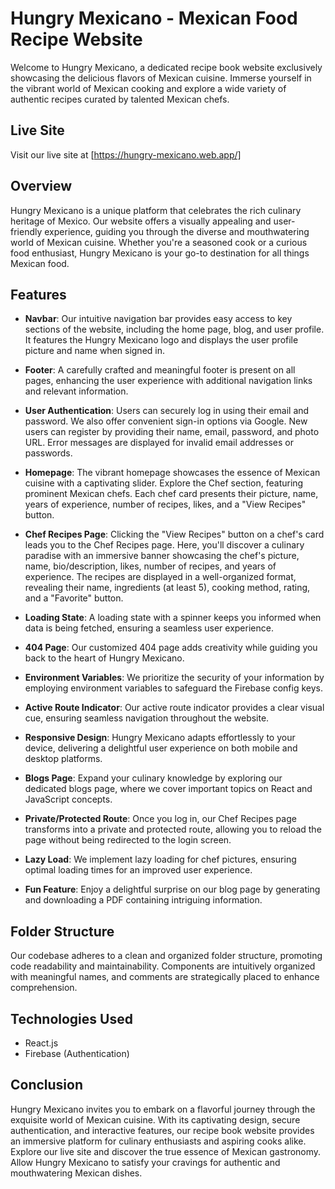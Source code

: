 # Hungry Mexicano - Mexican Food Recipe Website

Welcome to Hungry Mexicano, a dedicated recipe book website exclusively showcasing the delicious flavors of Mexican cuisine. Immerse yourself in the vibrant world of Mexican cooking and explore a wide variety of authentic recipes curated by talented Mexican chefs.

## Live Site
Visit our live site at [https://hungry-mexicano.web.app/]

## Overview

Hungry Mexicano is a unique platform that celebrates the rich culinary heritage of Mexico. Our website offers a visually appealing and user-friendly experience, guiding you through the diverse and mouthwatering world of Mexican cuisine. Whether you're a seasoned cook or a curious food enthusiast, Hungry Mexicano is your go-to destination for all things Mexican food.

## Features

- **Navbar**: Our intuitive navigation bar provides easy access to key sections of the website, including the home page, blog, and user profile. It features the Hungry Mexicano logo and displays the user profile picture and name when signed in.

- **Footer**: A carefully crafted and meaningful footer is present on all pages, enhancing the user experience with additional navigation links and relevant information.

- **User Authentication**: Users can securely log in using their email and password. We also offer convenient sign-in options via Google. New users can register by providing their name, email, password, and photo URL. Error messages are displayed for invalid email addresses or passwords.

- **Homepage**: The vibrant homepage showcases the essence of Mexican cuisine with a captivating slider. Explore the Chef section, featuring prominent Mexican chefs. Each chef card presents their picture, name, years of experience, number of recipes, likes, and a "View Recipes" button.

- **Chef Recipes Page**: Clicking the "View Recipes" button on a chef's card leads you to the Chef Recipes page. Here, you'll discover a culinary paradise with an immersive banner showcasing the chef's picture, name, bio/description, likes, number of recipes, and years of experience. The recipes are displayed in a well-organized format, revealing their name, ingredients (at least 5), cooking method, rating, and a "Favorite" button.

- **Loading State**: A loading state with a spinner keeps you informed when data is being fetched, ensuring a seamless user experience.

- **404 Page**: Our customized 404 page adds creativity while guiding you back to the heart of Hungry Mexicano.

- **Environment Variables**: We prioritize the security of your information by employing environment variables to safeguard the Firebase config keys.

- **Active Route Indicator**: Our active route indicator provides a clear visual cue, ensuring seamless navigation throughout the website.

- **Responsive Design**: Hungry Mexicano adapts effortlessly to your device, delivering a delightful user experience on both mobile and desktop platforms.

- **Blogs Page**: Expand your culinary knowledge by exploring our dedicated blogs page, where we cover important topics on React and JavaScript concepts.

- **Private/Protected Route**: Once you log in, our Chef Recipes page transforms into a private and protected route, allowing you to reload the page without being redirected to the login screen.

- **Lazy Load**: We implement lazy loading for chef pictures, ensuring optimal loading times for an improved user experience.

- **Fun Feature**: Enjoy a delightful surprise on our blog page by generating and downloading a PDF containing intriguing information.

## Folder Structure

Our codebase adheres to a clean and organized folder structure, promoting code readability and maintainability. Components are intuitively organized with meaningful names, and comments are strategically placed to enhance comprehension.

## Technologies Used

- React.js
- Firebase (Authentication)

## Conclusion

Hungry Mexicano invites you to embark on a flavorful journey through the exquisite world of Mexican cuisine. With its captivating design, secure
authentication, and interactive features, our recipe book website provides an immersive platform for culinary enthusiasts and aspiring cooks alike.
Explore our live site and discover the true essence of Mexican gastronomy. Allow Hungry Mexicano to satisfy your cravings for authentic and mouthwatering Mexican dishes.